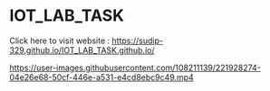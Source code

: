 # IOT_LAB_TASK

Click here to visit website : https://sudip-329.github.io/IOT_LAB_TASK.github.io/


https://user-images.githubusercontent.com/108211139/221928274-04e26e68-50cf-446e-a531-e4cd8ebc9c49.mp4

